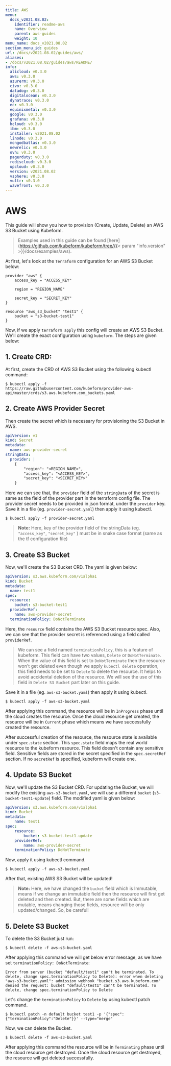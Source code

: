 ```yaml
---
title: AWS
menu:
  docs_v2021.08.02:
    identifier: readme-aws
    name: Overview
    parent: aws-guides
    weight: 10
menu_name: docs_v2021.08.02
section_menu_id: guides
url: /docs/v2021.08.02/guides/aws/
aliases:
- /docs/v2021.08.02/guides/aws/README/
info:
  alicloud: v0.3.0
  aws: v0.3.0
  azurerm: v0.3.0
  civo: v0.3.0
  datadog: v0.3.0
  digitalocean: v0.3.0
  dynatrace: v0.3.0
  ec: v0.3.0
  equinixmetal: v0.3.0
  google: v0.3.0
  grafana: v0.3.0
  hcloud: v0.3.0
  ibm: v0.3.0
  installer: v2021.08.02
  linode: v0.3.0
  mongodbatlas: v0.3.0
  newrelic: v0.3.0
  ovh: v0.3.0
  pagerduty: v0.3.0
  rediscloud: v0.3.0
  upcloud: v0.3.0
  version: v2021.08.02
  vsphere: v0.3.0
  vultr: v0.3.0
  wavefront: v0.3.0
---
```


# AWS

This guide will show you how to provision (Create, Update, Delete) an AWS S3 Bucket using Kubeform.

> Examples used in this guide can be found [here](https://github.com/kubeform/kubeform/tree/{{< param "info.version" >}}/docs/examples/aws).

At first, let's look at the `Terraform` configuration for an AWS S3 Bucket below:

```
provider "aws" {
    access_key = "ACCESS_KEY"

    region = "REGION_NAME"

    secret_key = "SECRET_KEY"
}

resource "aws_s3_bucket" "test1" {
    bucket = "s3-bucket-test1"
}
```

Now, if we apply `terraform apply` this config will create an AWS S3 Bucket. We'll create the exact configuration using `kubeform`. The steps are given below:

## 1. Create CRD:

At first, create the CRD of AWS S3 Bucket using the following kubectl command:

```console
$ kubectl apply -f https://raw.githubusercontent.com/kubeform/provider-aws-api/master/crds/s3.aws.kubeform.com_buckets.yaml
```

## 2. Create AWS Provider Secret

Then create the secret which is necessary for provisioning the S3 Bucket in AWS.

```yaml
apiVersion: v1
kind: Secret
metadata:
  name: aws-provider-secret
stringData:
  provider: |
    {
        "region": "<REGION_NAME>",
        "access_key": "<ACCESS_KEY>",
        "secret_key": "<SECRET_KEY>"
    }
```

Here we can see that, the `provider` field of the `stringData` of the secret is same as the field of the provider part in the terraform config file. The provider secret needs to be provided in json format, under the `provider` key. Save it in a file (eg. `provider-secret.yaml`) then apply it using kubectl.

```console
$ kubectl apply -f provider-secret.yaml
```

> **Note:** Here, key of the provider field of the stringData (eg. `"access_key"`, `"secret_key"` ) must be in snake case format (same as the tf configuration file)

## 3. Create S3 Bucket

Now, we'll create the S3 Bucket CRD. The yaml is given below:

```yaml
apiVersion: s3.aws.kubeform.com/v1alpha1
kind: Bucket
metadata:
  name: test1
spec:
  resource:
    bucket: s3-bucket-test1
  providerRef:
    name: aws-provider-secret
  terminationPolicy: DoNotTerminate
```

Here, the `resource` field contains the AWS S3 Bucket resource spec. Also, we can see that the provider secret is referenced using a field called `providerRef`.

> We can see a field named `terminationPolicy`, this is a feature of kubeform. This field can have two values, `Delete` or `DoNotTerminate`. When the value of this field is set to `DoNotTerminate` then the resource won't get deleted even though we apply `kubectl delete` operation, this field needs to be set to `Delete` to delete the resource. It helps to avoid accidental deletion of the resource. We will see the use of this field in `Delete S3 Bucket` part later on this guide. 

Save it in a file (eg. `aws-s3-bucket.yaml`) then apply it using kubectl.

```console
$ kubectl apply -f aws-s3-bucket.yaml
```

After applying this command, the resource will be in `InProgress` phase until the cloud creates the resource. Once the cloud resource get created, the resource will be in `Current` phase which means we have successfully created the resource.

After successful creation of the resource, the resource state is available under `spec.state` section. This `spec.state` field maps the real world resource to the kubeform resource. This field doesn't contain any sensitive field. Sensitive fields are stored in the secret specified in the `spec.secretRef` section. If no `secretRef` is specified, kubeform will create one.


## 4. Update S3 Bucket

Now, we'll update the S3 Bucket CRD. For updating the Bucket, we will modify the existing `aws-s3-bucket.yaml`, we will use a different `bucket` (`s3-bucket-test1-update`) field. The modified yaml is given below:

```yaml
apiVersion: s3.aws.kubeform.com/v1alpha1
kind: Bucket
metadata:
    name: test1
spec:
    resource:
        bucket: s3-bucket-test1-update
    providerRef:
        name: aws-provider-secret
    terminationPolicy: DoNotTerminate
```

Now, apply it using kubectl command.

```console
$ kubectl apply -f aws-s3-bucket.yaml
```

After that, existing AWS S3 Bucket will be updated!

> **Note:** Here, we have changed the `bucket` field which is Immutable, means if we change an immutable field then the resource will first get deleted and then created. But, there are some fields which are mutable, means changing those fields, resource will be only updated/changed. So, be careful!

## 5. Delete S3 Bucket

To delete the S3 Bucket just run:

```console
$ kubectl delete -f aws-s3-bucket.yaml
```

After applying this command we will get below error message, as we have set `terminationPolicy: DoNotTerminate`:

```text
Error from server (bucket "default/test1" can't be terminated. To delete, change spec.terminationPolicy to Delete): error when deleting "aws-s3-bucket.yaml": admission webhook "bucket.s3.aws.kubeform.com" denied the request: bucket "default/test1" can't be terminated. To delete, change spec.terminationPolicy to Delete
```

Let's change the `terminationPolicy` to `Delete` by using kubectl patch command.

```console
$ kubectl patch -n default bucket test1 -p '{"spec":{"terminationPolicy":"Delete"}}' --type="merge"
```

Now, we can delete the Bucket.

```console
$ kubectl delete -f aws-s3-bucket.yaml
```

After applying this command the resource will be in `Terminating` phase until the cloud resource get destroyed. Once the cloud resource get destroyed, the resource will get deleted successfully. 




